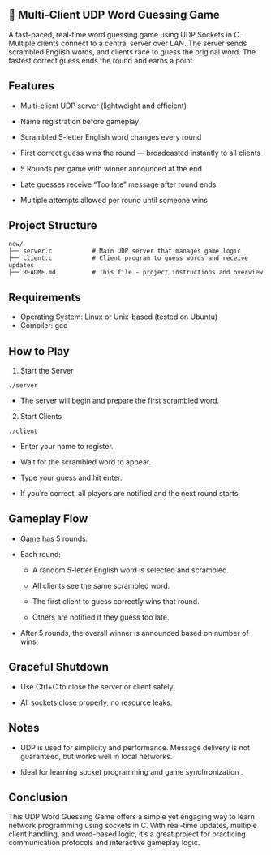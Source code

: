 ## 🧠 Multi-Client UDP Word Guessing Game 

A fast-paced, real-time word guessing game using UDP Sockets in C. Multiple clients connect to a central server over LAN. The server sends scrambled English words, and clients race to guess the original word. The fastest correct guess ends the round and earns a point.

## Features

 - Multi-client UDP server (lightweight and efficient)

 - Name registration before gameplay

 - Scrambled 5-letter English word changes every round

 - First correct guess wins the round — broadcasted instantly to all clients

 - 5 Rounds per game with winner announced at the end

 - Late guesses receive “Too late” message after round ends

 - Multiple attempts allowed per round until someone wins

## Project Structure
```
new/
├── server.c           # Main UDP server that manages game logic
├── client.c           # Client program to guess words and receive updates
├── README.md          # This file - project instructions and overview
```
## Requirements
- Operating System: Linux or Unix-based (tested on Ubuntu)
- Compiler: gcc

##  How to Play

1. Start the Server
  ```
  ./server
  ```

- The server will begin and prepare the first scrambled word.

2. Start Clients
  ```
 ./client
  ```

- Enter your name to register.

- Wait for the scrambled word to appear.

- Type your guess and hit enter.

- If you’re correct, all players are notified and the next round starts.

## Gameplay Flow

- Game has 5 rounds.

- Each round:

  - A random 5-letter English word is selected and scrambled.

  - All clients see the same scrambled word.

  - The first client to guess correctly wins that round.

  - Others are notified if they guess too late.

- After 5 rounds, the overall winner is announced based on number of wins.

## Graceful Shutdown
- Use Ctrl+C to close the server or client safely.

- All sockets close properly, no resource leaks.

## Notes
- UDP is used for simplicity and performance. Message delivery is not guaranteed, but works well in local networks.

- Ideal for learning socket programming and game synchronization .

## Conclusion
This UDP Word Guessing Game offers a simple yet engaging way to learn network programming using sockets in C. With real-time updates, multiple client handling, and word-based logic, it’s a great project for practicing communication protocols and interactive gameplay logic.
